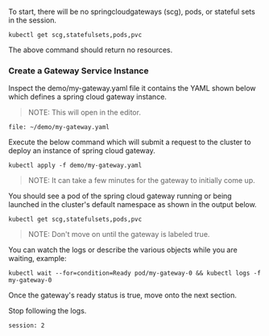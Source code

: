 To start, there will be no springcloudgateways (scg), pods, or stateful sets in the session.

```execute-1
kubectl get scg,statefulsets,pods,pvc
```

The above command should return no resources.

### Create a Gateway Service Instance

Inspect the demo/my-gateway.yaml file it contains the YAML shown below which defines a spring cloud gateway instance.

>NOTE: This will open in the editor.

```editor:open-file
file: ~/demo/my-gateway.yaml
```

Execute the below command which will submit a request to the cluster to deploy an instance of spring cloud gateway.

```execute-1
kubectl apply -f demo/my-gateway.yaml 
```

>NOTE: It can take a few minutes for the gateway to initially come up.

You should see a pod of the spring cloud gateway running or being launched in the cluster's default namespace as shown in the output below.

```execute-1
kubectl get scg,statefulsets,pods,pvc
```

>NOTE: Don't move on until the gateway is labeled true.

You can watch the logs or describe the various objects while you are waiting, example:

```execute-2
kubectl wait --for=condition=Ready pod/my-gateway-0 && kubectl logs -f my-gateway-0
```

Once the gateway's ready status is true, move onto the next section.

Stop following the logs.

```terminal:interrupt
session: 2
```

